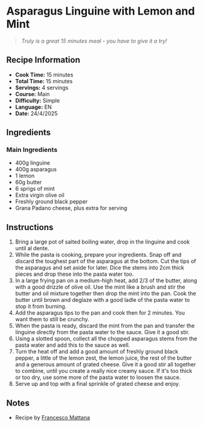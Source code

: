 # Asparagus Linguine with Lemon and Mint

> *Truly is a great 15 minutes meal - you have to give it a try!*

## Recipe Information

- **Cook Time:** 15 minutes
- **Total Time:** 15 minutes
- **Servings:** 4 servings
- **Course:** Main
- **Difficulty:** Simple
- **Language:** EN
- **Date:** 24/4/2025

## Ingredients

### Main Ingredients

- 400g linguine
- 400g asparagus
- 1 lemon
- 60g butter
- 6 sprigs of mint
- Extra virgin olive oil
- Freshly ground black pepper
- Grana Padano cheese, plus extra for serving

## Instructions

1. Bring a large pot of salted boiling water, drop in the linguine and cook until al dente.
2. While the pasta is cooking, prepare your ingredients. Snap off and discard the toughest part of the asparagus at the bottom. Cut the tips of the asparagus and set aside for later. Dice the stems into 2cm thick pieces and drop these into the pasta water too.
3. In a large frying pan on a medium-high heat, add 2/3 of the butter, along with a good drizzle of olive oil. Use the mint like a brush and stir the butter and oil mixture together then drop the mint into the pan. Cook the butter until brown and deglaze with a good ladle of the pasta water to stop it from burning.
4. Add the asparagus tips to the pan and cook then for 2 minutes. You want them to still be crunchy.
5. When the pasta is ready, discard the mint from the pan and transfer the linguine directly from the pasta water to the sauce. Give it a good stir.
6. Using a slotted spoon, collect all the chopped asparagus stems from the pasta water and add this to the sauce as well.
7. Turn the heat off and add a good amount of freshly ground black pepper, a little of the lemon zest, the lemon juice, the rest of the butter and a generous amount of grated cheese. Give it a good stir all together to combine, until you create a really nice creamy sauce. If it's too thick or too dry, use some more of the pasta water to loosen the sauce.
8. Serve up and top with a final sprinkle of grated cheese and enjoy.

## Notes

- Recipe by [Francesco Mattana](https://www.instagram.com/our_cookingjourney/)
